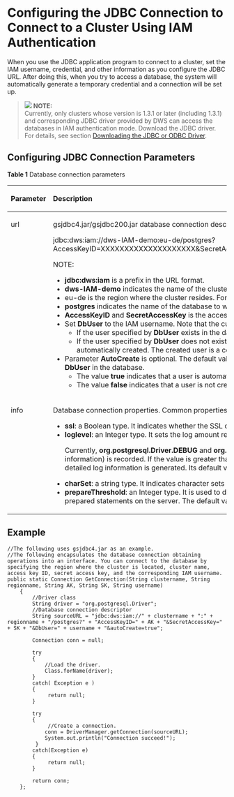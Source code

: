 # Configuring the JDBC Connection to Connect to a Cluster Using IAM Authentication<a name="dws_01_0132"></a>

When you use the JDBC application program to connect to a cluster, set the IAM username, credential, and other information as you configure the JDBC URL. After doing this, when you try to access a database, the system will automatically generate a temporary credential and a connection will be set up.

>![](/images/icon-note.gif) **NOTE:**   
>Currently, only clusters whose version is 1.3.1 or later \(including 1.3.1\) and corresponding JDBC driver provided by DWS can access the databases in IAM authentication mode. Download the JDBC driver. For details, see section  [Downloading the JDBC or ODBC Driver](downloading-the-jdbc-or-odbc-driver.md).  

## Configuring JDBC Connection Parameters<a name="section660621017949"></a>

**Table  1**  Database connection parameters

<a name="table18711649194147"></a>
<table><thead align="left"><tr id="row49861304194147"><th class="cellrowborder" valign="top" width="13%" id="mcps1.2.3.1.1"><p id="p32179157194147"><a name="p32179157194147"></a><a name="p32179157194147"></a><strong id="b37426530113629"><a name="b37426530113629"></a><a name="b37426530113629"></a>Parameter</strong></p>
</th>
<th class="cellrowborder" valign="top" width="87%" id="mcps1.2.3.1.2"><p id="p37754612194147"><a name="p37754612194147"></a><a name="p37754612194147"></a><strong id="b16755195015575"><a name="b16755195015575"></a><a name="b16755195015575"></a>Description</strong></p>
</th>
</tr>
</thead>
<tbody><tr id="row35428286194147"><td class="cellrowborder" valign="top" width="13%" headers="mcps1.2.3.1.1 "><p id="p23266394194147"><a name="p23266394194147"></a><a name="p23266394194147"></a>url</p>
</td>
<td class="cellrowborder" valign="top" width="87%" headers="mcps1.2.3.1.2 "><p id="p21919088194147"><a name="p21919088194147"></a><a name="p21919088194147"></a>gsjdbc4.jar/gsjdbc200.jar database connection descriptor The following is an example:</p>
<p id="p19802965194147"><a name="p19802965194147"></a><a name="p19802965194147"></a>jdbc:dws:iam://dws-IAM-demo:eu-de/postgres?AccessKeyID=XXXXXXXXXXXXXXXXXXXX&amp;SecretAccessKey=XXXXXXXXXXXXXXXXXXXXXXXXXXXXXXXXXXXX&amp;DbUser=user_test&amp;AutoCreate=true</p>
<div class="note" id="note66045482194147"><a name="note66045482194147"></a><a name="note66045482194147"></a><span class="notetitle"> NOTE: </span><div class="notebody"><a name="ul22562631194147"></a><a name="ul22562631194147"></a><ul id="ul22562631194147"><li><strong id="b1467917475813"><a name="b1467917475813"></a><a name="b1467917475813"></a>jdbc:dws:iam</strong> is a prefix in the URL format.</li><li><strong id="b18288898583"><a name="b18288898583"></a><a name="b18288898583"></a>dws-IAM-demo</strong> indicates the name of the cluster containing the database.</li><li>eu-de is the region where the cluster resides. For details about the DWS regions, see <a href="https://docs.otc.t-systems.com/en-us/endpoint/index.html" target="_blank" rel="noopener noreferrer">Regions and Endpoints</a>.</li><li><strong id="b84235270694539"><a name="b84235270694539"></a><a name="b84235270694539"></a>postgres</strong> indicates the name of the database to which you want to connect.</li><li><strong id="b15322545135916"><a name="b15322545135916"></a><a name="b15322545135916"></a>AccessKeyID</strong> and <strong id="b17451152115913"><a name="b17451152115913"></a><a name="b17451152115913"></a>SecretAccessKey</strong> is the access key ID and secret access key corresponding to the IAM user specified by <strong id="b12729441801"><a name="b12729441801"></a><a name="b12729441801"></a>DbUser</strong>.</li><li>Set <strong id="b883961818012"><a name="b883961818012"></a><a name="b883961818012"></a>DbUser</strong> to the IAM username. Note that the current version does not support hyphens (-) in the IAM username.<a name="ul1742725215153"></a><a name="ul1742725215153"></a><ul id="ul1742725215153"><li>If the user specified by <strong id="b163721148219"><a name="b163721148219"></a><a name="b163721148219"></a>DbUser</strong> exists in the database, the temporary user credential has the same permissions as the existing user.</li><li>If the user specified by <strong id="b2450181212210"><a name="b2450181212210"></a><a name="b2450181212210"></a>DbUser</strong> does not exist in the database and the value of <strong id="b16464261827"><a name="b16464261827"></a><a name="b16464261827"></a>AutoCreate</strong> is <strong id="b854614297219"><a name="b854614297219"></a><a name="b854614297219"></a>true</strong>, a new user named by the value of <strong id="b1251517431622"><a name="b1251517431622"></a><a name="b1251517431622"></a>DbUser</strong> is automatically created. The created user is a common database user by default.</li></ul>
</li><li>Parameter <strong id="b162337237"><a name="b162337237"></a><a name="b162337237"></a>AutoCreate</strong> is optional. The default value is <strong id="b1185958845"><a name="b1185958845"></a><a name="b1185958845"></a>false</strong>. It indicates whether to automatically create a database user named by the value of <strong id="b1383011411741"><a name="b1383011411741"></a><a name="b1383011411741"></a>DbUser</strong> in the database.<a name="ul1483102224417"></a><a name="ul1483102224417"></a><ul id="ul1483102224417"><li>The value <strong id="b136421349244"><a name="b136421349244"></a><a name="b136421349244"></a>true</strong> indicates that a user is automatically created. If the user already exists, the user will not be created again.</li><li>The value <strong id="b64437255"><a name="b64437255"></a><a name="b64437255"></a>false</strong> indicates that a user is not created. If the username specified by <strong id="b8613350154"><a name="b8613350154"></a><a name="b8613350154"></a>DbUser</strong> does not exist in the database, an error is returned.</li></ul>
</li></ul>
</div></div>
</td>
</tr>
<tr id="row39648088194147"><td class="cellrowborder" valign="top" width="13%" headers="mcps1.2.3.1.1 "><p id="p40139830194147"><a name="p40139830194147"></a><a name="p40139830194147"></a>info</p>
</td>
<td class="cellrowborder" valign="top" width="87%" headers="mcps1.2.3.1.2 "><p id="p25787388194147"><a name="p25787388194147"></a><a name="p25787388194147"></a>Database connection properties. Common properties include the following:</p>
<a name="ul23321221194147"></a><a name="ul23321221194147"></a><ul id="ul23321221194147"><li><strong id="b842352706103355"><a name="b842352706103355"></a><a name="b842352706103355"></a>ssl</strong>: a Boolean type. It indicates whether the SSL connection is used.</li><li><strong id="b842352706103459"><a name="b842352706103459"></a><a name="b842352706103459"></a>loglevel</strong>: an Integer type. It sets the log amount recorded in DriverManager for LogStream or LogWriter.<p id="p3597914194147"><a name="p3597914194147"></a><a name="p3597914194147"></a>Currently, <span class="parmname" id="parmname769647905105031"><a name="parmname769647905105031"></a><a name="parmname769647905105031"></a><b>org.postgresql.Driver.DEBUG</b></span> and <span class="parmname" id="parmname769647905105047"><a name="parmname769647905105047"></a><a name="parmname769647905105047"></a><b>org.postgresql.Driver.INFO</b></span> logs are supported. If the value is <strong id="b181882107131"><a name="b181882107131"></a><a name="b181882107131"></a>1</strong>, only <strong id="b75015186131"><a name="b75015186131"></a><a name="b75015186131"></a>org.postgresql.Driver.INFO</strong> (little information) is recorded. If the value is greater than or equal to <strong id="b653319574133"><a name="b653319574133"></a><a name="b653319574133"></a>2</strong>, <strong id="b8555725161610"><a name="b8555725161610"></a><a name="b8555725161610"></a>org.postgresql.Driver.DEBUG</strong> and <strong id="b1354093051613"><a name="b1354093051613"></a><a name="b1354093051613"></a>org.postgresql.Driver.INFO</strong> logs are printed, and detailed log information is generated. Its default value is <strong id="b147212553165"><a name="b147212553165"></a><a name="b147212553165"></a>0</strong>, which indicates that no logs are printed.</p>
</li><li><strong id="b842352706103312"><a name="b842352706103312"></a><a name="b842352706103312"></a>charSet</strong>: a string type. It indicates character sets used when data is sent from the database or the database receives data.</li><li><strong id="b1751152983"><a name="b1751152983"></a><a name="b1751152983"></a>prepareThreshold</strong>: an Integer type. It is used to determine the execution times of PreparedStatement before the information is converted into prepared statements on the server. The default value is <span class="parmvalue" id="parmvalue555125744105735"><a name="parmvalue555125744105735"></a><a name="parmvalue555125744105735"></a><b>5</b></span>.</li></ul>
</td>
</tr>
</tbody>
</table>

## Example<a name="section50467166194735"></a>

```
//The following uses gsjdbc4.jar as an example. 
//The following encapsulates the database connection obtaining operations into an interface. You can connect to the database by specifying the region where the cluster is located, cluster name, access key ID, secret access key, and the corresponding IAM username.
public static Connection GetConnection(String clustername, String regionname, String AK, String SK, String username)
    {
        //Driver class
        String driver = "org.postgresql.Driver";
        //Database connection descriptor
        String sourceURL = "jdbc:dws:iam://" + clustername + ":" + regionname + "/postgres?" + "AccessKeyID=" + AK + "&SecretAccessKey=" + SK + "&DbUser=" + username + "&autoCreate=true";
        
        Connection conn = null;
        
        try
        {
            //Load the driver.
            Class.forName(driver);
        }
        catch( Exception e )
        {
             return null;
        }
        
        try
        {
             //Create a connection.
            conn = DriverManager.getConnection(sourceURL);
            System.out.println("Connection succeed!");
         }
        catch(Exception e)
        {
             return null;
        }
        
        return conn;
    };
```

